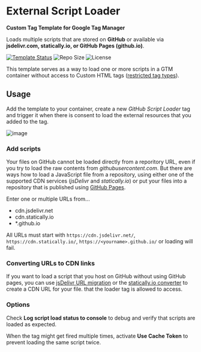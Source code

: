 # External Script Loader

**Custom Tag Template for Google Tag Manager**

Loads multiple scripts that are stored on **GitHub** or available via **jsdelivr.com, statically.io, or GitHub Pages (github.io)**.   

[![Template Status](https://img.shields.io/badge/Community%20Template%20Gallery%20Status-published-green)](https://tagmanager.google.com/gallery/#/owners/mbaersch/templates/github-loader-tag) ![Repo Size](https://img.shields.io/github/repo-size/mbaersch/github-loader-tag) ![License](https://img.shelds.io/github/license/mbaersch/github-loader-tag)


This template serves as a way to load one or more scripts in a GTM container without access to Custom HTML tags ([restricted tag types](https://developers.google.com/tag-platform/tag-manager/restrict)).  

## Usage 
Add the template to your container, create a new *GitHub Script Loader* tag and trigger it when there is consent to load the external resources that you added to the tag. 

![image](https://github.com/user-attachments/assets/7c19a964-f43b-4829-a138-6f3f97d6b056)

### Add scripts
Your files on GitHub cannot be loaded directly from a reporitory URL, even if you try to load the raw contents from *githubusercontent.com*. But there are ways how to load a JavaScript file from a repository, using either one of the supported CDN services (*jsDelivr* and *statically.io*) or put your files into a repository that is published using [GitHub Pages](https://pages.github.com/).

Enter one or multiple URLs from...

- cdn.jsdelivr.net
- cdn.statically.io
- *.github.io

All URLs must start with `https://cdn.jsdelivr.net/`, `https://cdn.statically.io/`, `https://<yourname>.github.io/` or loading will fail. 

### Converting URLs to CDN links 
If you want to load a script that you host on GitHub without using GitHub pages, you can use [jsDelivr URL migration](https://www.jsdelivr.com/github) or the [statically.io converter](https://statically.io/convert/) to create a CDN URL for your file. that the loader tag is allowed to access. 


### Options
Check **Log script load status to console** to debug and verify that scripts are loaded as expected.

When the tag might get fired multiple times, activate **Use Cache Token** to prevent loading the same script twice.
